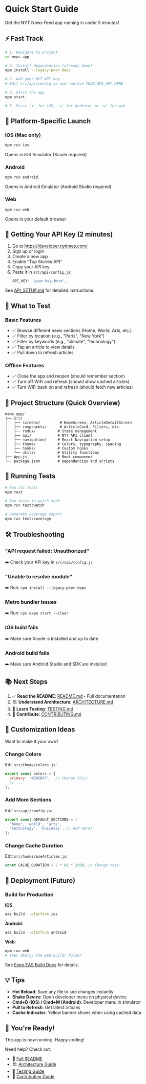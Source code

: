 # Quick Start Guide

Get the NYT News Feed app running in under 5 minutes!

## ⚡ Fast Track

```bash
# 1. Navigate to project
cd news_app

# 2. Install dependencies (already done)
npm install --legacy-peer-deps

# 3. Add your NYT API key
# Edit src/api/config.js and replace YOUR_API_KEY_HERE

# 4. Start the app
npm start

# 5. Press 'i' for iOS, 'a' for Android, or 'w' for web
```

## 📱 Platform-Specific Launch

### iOS (Mac only)
```bash
npm run ios
```
Opens in iOS Simulator (Xcode required)

### Android
```bash
npm run android
```
Opens in Android Emulator (Android Studio required)

### Web
```bash
npm run web
```
Opens in your default browser

## 🔑 Getting Your API Key (2 minutes)

1. Go to https://developer.nytimes.com/
2. Sign up or login
3. Create a new app
4. Enable "Top Stories API"
5. Copy your API key
6. Paste it in `src/api/config.js`:
   ```javascript
   API_KEY: 'your-key-here',
   ```

See [API_SETUP.md](API_SETUP.md) for detailed instructions.

## 🎯 What to Test

### Basic Features
- ✅ Browse different news sections (Home, World, Arts, etc.)
- ✅ Filter by location (e.g., "Paris", "New York")
- ✅ Filter by keywords (e.g., "climate", "technology")
- ✅ Tap an article to view details
- ✅ Pull down to refresh articles

### Offline Features
- ✅ Close the app and reopen (should remember section)
- ✅ Turn off WiFi and refresh (should show cached articles)
- ✅ Turn WiFi back on and refresh (should fetch new articles)

## 📂 Project Structure (Quick Overview)

```
news_app/
├── src/
│   ├── screens/         # HomeScreen, ArticleDetailScreen
│   ├── components/      # ArticleCard, Filters, etc.
│   ├── redux/          # State management
│   ├── api/            # NYT API client
│   ├── navigation/     # React Navigation setup
│   ├── theme/          # Colors, typography, spacing
│   ├── hooks/          # Custom hooks
│   └── utils/          # Utility functions
├── App.js              # Root component
└── package.json        # Dependencies and scripts
```

## 🧪 Running Tests

```bash
# Run all tests
npm test

# Run tests in watch mode
npm run test:watch

# Generate coverage report
npm run test:coverage
```

## 🛠️ Troubleshooting

### "API request failed: Unauthorized"
➡️ Check your API key in `src/api/config.js`

### "Unable to resolve module"
➡️ Run: `npm install --legacy-peer-deps`

### Metro bundler issues
➡️ Run: `npx expo start --clear`

### iOS build fails
➡️ Make sure Xcode is installed and up to date

### Android build fails
➡️ Make sure Android Studio and SDK are installed

## 📚 Next Steps

1. ✅ **Read the README**: [README.md](README.md) - Full documentation
2. 🏗️ **Understand Architecture**: [ARCHITECTURE.md](ARCHITECTURE.md)
3. 🧪 **Learn Testing**: [TESTING.md](TESTING.md)
4. 🤝 **Contribute**: [CONTRIBUTING.md](CONTRIBUTING.md)

## 🎨 Customization Ideas

Want to make it your own?

### Change Colors
Edit `src/theme/colors.js`:
```javascript
export const colors = {
  primary: '#2D5BFF',  // Change this!
  // ...
};
```

### Add More Sections
Edit `src/api/config.js`:
```javascript
export const DEFAULT_SECTIONS = [
  'home', 'world', 'arts', 
  'technology', 'business', // Add more!
];
```

### Change Cache Duration
Edit `src/hooks/useArticles.js`:
```javascript
const CACHE_DURATION = 5 * 60 * 1000; // Change this!
```

## 🚀 Deployment (Future)

### Build for Production

**iOS**:
```bash
eas build --platform ios
```

**Android**:
```bash
eas build --platform android
```

**Web**:
```bash
npm run web
# Then deploy the web-build/ folder
```

See [Expo EAS Build Docs](https://docs.expo.dev/build/introduction/) for details.

## 💡 Tips

- **Hot Reload**: Save any file to see changes instantly
- **Shake Device**: Open developer menu on physical device
- **Cmd+D (iOS) / Cmd+M (Android)**: Developer menu in simulator
- **Pull to Refresh**: Get latest articles
- **Cache Indicator**: Yellow banner shows when using cached data

## 🎉 You're Ready!

The app is now running. Happy coding! 

Need help? Check out:
- 📖 [Full README](README.md)
- 🏗️ [Architecture Guide](ARCHITECTURE.md)
- 🧪 [Testing Guide](TESTING.md)
- 🤝 [Contributing Guide](CONTRIBUTING.md)

